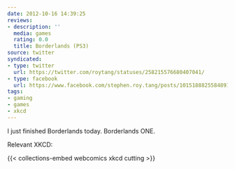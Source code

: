 ```yaml
---
date: 2012-10-16 14:39:25
reviews:
- description: ''
  media: games
  rating: 0.0
  title: Borderlands (PS3)
source: twitter
syndicated:
- type: twitter
  url: https://twitter.com/roytang/statuses/258215576680407041/
- type: facebook
  url: https://www.facebook.com/stephen.roy.tang/posts/10151888255848912
tags:
- gaming
- games
- xkcd
---
```


I just finished Borderlands today. Borderlands ONE.

Relevant XKCD:

{{< collections-embed webcomics xkcd cutting >}}
